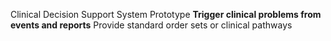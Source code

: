Clinical Decision Support System Prototype
**Trigger clinical problems from events and reports** Provide standard order sets or clinical pathways